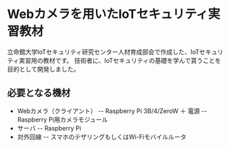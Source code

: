 # Webカメラを用いたIoTセキュリティ実習教材

立命館大学IoTセキュリティ研究センター人材育成部会で作成した、IoTセキュリティ実習用の教材です。
技術者に、IoTセキュリティの基礎を学んで貰うことを目的として開発しました。

## 必要となる機材
- Webカメラ（クライアント）
-- Raspberry Pi 3B/4/ZeroW ＋ 電源
-- Raspberry Pi用カメラモジュール
- サーバ
-- Raspberry Pi
- 対外回線
-- スマホのテザリングもしくはWi-Fiモバイルルータ
